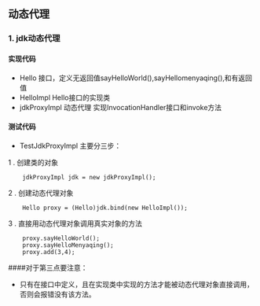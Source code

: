 ## 动态代理
### 1. jdk动态代理
#### 实现代码
* Hello 接口，定义无返回值sayHelloWorld(),sayHellomenyaqing(),和有返回值
* HelloImpl Hello接口的实现类
* jdkProxyImpl 动态代理 实现InvocationHandler接口和invoke方法
#### 测试代码
* TestJdkProxyImpl 主要分三步：

1 . 创建类的对象
```$xslt
    jdkProxyImpl jdk = new jdkProxyImpl();
```
2 . 创建动态代理对象
```$xslt
    Hello proxy = (Hello)jdk.bind(new HelloImpl());
```
 3 . 直接用动态代理对象调用真实对象的方法
```$xslt
    proxy.sayHelloWorld();
    proxy.sayHelloMenyaqing();
    proxy.add(3,4);
```
####对于第三点要注意：
* 只有在接口中定义，且在实现类中实现的方法才能被动态代理对象直接调用，否则会报错没有该方法。

   
    